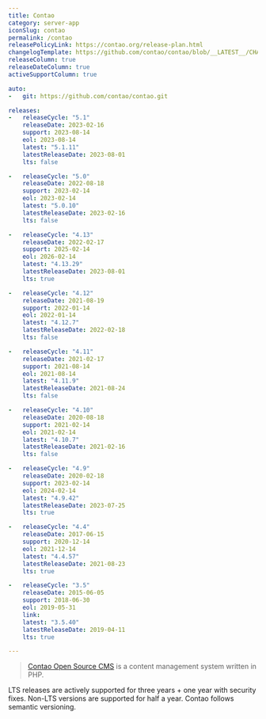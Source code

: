```yaml
---
title: Contao
category: server-app
iconSlug: contao
permalink: /contao
releasePolicyLink: https://contao.org/release-plan.html
changelogTemplate: https://github.com/contao/contao/blob/__LATEST__/CHANGELOG.md
releaseColumn: true
releaseDateColumn: true
activeSupportColumn: true

auto:
-   git: https://github.com/contao/contao.git

releases:
-   releaseCycle: "5.1"
    releaseDate: 2023-02-16
    support: 2023-08-14
    eol: 2023-08-14
    latest: "5.1.11"
    latestReleaseDate: 2023-08-01
    lts: false

-   releaseCycle: "5.0"
    releaseDate: 2022-08-18
    support: 2023-02-14
    eol: 2023-02-14
    latest: "5.0.10"
    latestReleaseDate: 2023-02-16
    lts: false

-   releaseCycle: "4.13"
    releaseDate: 2022-02-17
    support: 2025-02-14
    eol: 2026-02-14
    latest: "4.13.29"
    latestReleaseDate: 2023-08-01
    lts: true

-   releaseCycle: "4.12"
    releaseDate: 2021-08-19
    support: 2022-01-14
    eol: 2022-01-14
    latest: "4.12.7"
    latestReleaseDate: 2022-02-18
    lts: false

-   releaseCycle: "4.11"
    releaseDate: 2021-02-17
    support: 2021-08-14
    eol: 2021-08-14
    latest: "4.11.9"
    latestReleaseDate: 2021-08-24
    lts: false

-   releaseCycle: "4.10"
    releaseDate: 2020-08-18
    support: 2021-02-14
    eol: 2021-02-14
    latest: "4.10.7"
    latestReleaseDate: 2021-02-16
    lts: false

-   releaseCycle: "4.9"
    releaseDate: 2020-02-18
    support: 2023-02-14
    eol: 2024-02-14
    latest: "4.9.42"
    latestReleaseDate: 2023-07-25
    lts: true

-   releaseCycle: "4.4"
    releaseDate: 2017-06-15
    support: 2020-12-14
    eol: 2021-12-14
    latest: "4.4.57"
    latestReleaseDate: 2021-08-23
    lts: true

-   releaseCycle: "3.5"
    releaseDate: 2015-06-05
    support: 2018-06-30
    eol: 2019-05-31
    link:
    latest: "3.5.40"
    latestReleaseDate: 2019-04-11
    lts: true

---
```


> [Contao Open Source CMS](https://contao.org) is a content management system written in PHP.

LTS releases are actively supported for three years + one year with security fixes. Non-LTS versions are supported for half a year.
Contao follows semantic versioning.
